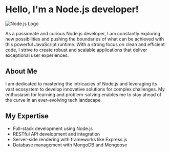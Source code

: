 # Hello, I'm a Node.js developer!

![Node.js Logo](https://upload.wikimedia.org/wikipedia/commons/thumb/d/d9/Node.js_logo.svg/1280px-Node.js_logo.svg.png)

As a passionate and curious Node.js developer, I am constantly exploring new possibilities and pushing the boundaries of what can be achieved with this powerful JavaScript runtime. With a strong focus on clean and efficient code, I strive to create robust and scalable applications that deliver exceptional user experiences.

## About Me

I am dedicated to mastering the intricacies of Node.js and leveraging its vast ecosystem to develop innovative solutions for complex challenges. My enthusiasm for learning and problem-solving enables me to stay ahead of the curve in an ever-evolving tech landscape.

## My Expertise

- Full-stack development using Node.js
- RESTful API development and integration
- Server-side rendering with frameworks like Express.js
- Database management with MongoDB and Mongoose
